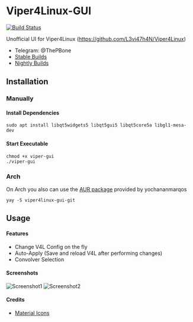 # Viper4Linux-GUI
[![Build Status](https://travis-ci.org/ThePBone/Viper4Linux-GUI.svg?branch=master)](https://travis-ci.org/ThePBone/Viper4Linux-GUI)

Unofficial UI for Viper4Linux (https://github.com/L3vi47h4N/Viper4Linux)
  * Telegram: @ThePBone
  * [Stable Builds](https://github.com/ThePBone/Viper4Linux-GUI/releases)
  * [Nightly Builds](https://nightly.thebone.cf/viper-gui)
## Installation

### Manually
#### Install Dependencies

```
sudo apt install libqt5widgets5 libqt5gui5 libqt5core5a libgl1-mesa-dev
```

#### Start Executable
```
chmod +x viper-gui
./viper-gui
```
### Arch
On Arch you also can use the [AUR package](https://aur.archlinux.org/packages/viper4linux-gui-git/) provided by yochananmarqos
```
yay -S viper4linux-gui-git  
```
## Usage
#### Features
  * Change V4L Config on the fly 
  * Auto-Apply (Save and reload V4L after performing changes)
  * Convolver Selection

#### Screenshots
![Screenshot1](https://github.com/ThePBone/Viper4Linux-GUI/blob/master/screenshots/tab1.png?raw=true)
![Screenshot2](https://github.com/ThePBone/Viper4Linux-GUI/blob/master/screenshots/tab3.png?raw=true)
#### Credits
  * [Material Icons](https://material.io/tools/icons/)
